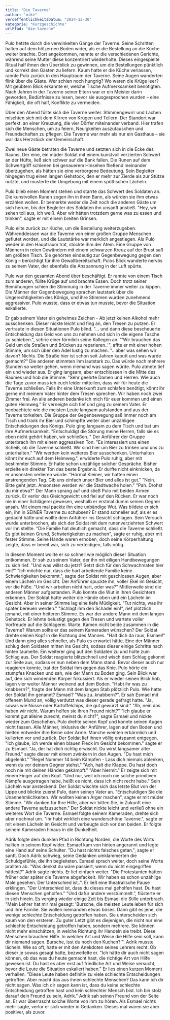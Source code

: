 ```yaml
---
title: "Die Taverne"
author: "mike"
veroeffentlichkeitsDatum: "2024-12-30"
kategorie: "Kurzgeschichte"
urlPfad: "die-taverne"
---
```


Pulo hetzte durch die verwinkelten Gänge der Taverne. Seine Schritten halten auf dem hölzernen Boden wider, als er die Bestellung an die Küche weiter brachte.
Dort angekommen, nannte er die verschiedenen Gerichte, während seine Mutter diese konzentriert wiederholte. Dieses eingespielte Ritual half ihnen den Überblick zu gewinnen, um die Bestellungen pünktlich und korrekt den Gästen zu liefern.
Kaum hatte er die Küche verlassen, rannte Pulo zurück in den Hauptraum der Taverne. Seine Augen wanderten flink über die Gäste. Wer schien noch hungrig? Wo waren die Krüge leer? Mit geübtem Blick erkannte er, welche Tische Aufmerksamkeit benötigten. Nach Jahren in der Taverne seiner Eltern war er ein Meister darin geworden, Bedürfnisse zu lesen, bevor sie ausgesprochen wurden – eine Fähigkeit, die oft half, Konflikte zu vermeiden.

Über den Abend füllte sich die Taverne weiter. Stimmengewirr und Lachen mischten sich mit dem Klirren von Krügen und Tellern. Der Standort war perfekt: an einer Kreuzung, die vier Dörfer miteinander verband. Hier trafen sich die Menschen, um zu feiern, Neuigkeiten auszutauschen und Freundschaften zu pflegen. Die Taverne war mehr als nur ein Gasthaus – sie war das Herzstück der Gemeinschaft.

Zwei neue Gäste betraten die Taverne und setzten sich in die Ecke des Raums. Der eine, ein müder Soldat mit einem kunstvoll verzierten Schwert an der Hüfte, ließ sich schwer auf die Bank fallen. Die Runen auf dem Schwertgriff schienen bei genauerem Hinsehen fließend ineinander überzugehen, als hätten sie eine verborgene Bedeutung. Sein Begleiter hingegen trug einen langen Gehstock, den er mehr zur Zierde als zur Stütze nutzte, und musterte die Umgebung mit einem spöttischen Lächeln.

Pulo blieb einen Moment stehen und starrte das Schwert des Soldaten an. Die kunstvollen Runen zogen ihn in ihren Bann, als würden sie ihm etwas erzählen wollen. Er bemerkte weder die Zeit noch die anderen Gäste um sich herum, bis der Begleiter des Soldaten ihn unsanft anstieß. "Hey, wir sehen toll aus, ich weiß. Aber wir hätten trotzdem gerne was zu essen und trinken", sagte er mit einem breiten Grinsen.

Pulo eilte zurück zur Küche, um die Bestellung weiterzugeben. Währenddessen war die Taverne von einer großen Gruppe Menschen geflutet worden, und die Lautstärke war merklich angestiegen. Als Pulo wieder in den Hauptraum trat, stockte ihm der Atem. Eine Gruppe von Männern in roten Gewändern mit einem schwarzen Kreuz auf der Brust saß am größten Tisch. Sie gehörten eindeutig zur Gegenbewegung gegen den König – berüchtigt für ihre Gewaltbereitschaft. Pulos Blick wanderte nervös zu seinem Vater, der ebenfalls die Anspannung in der Luft spürte.

Pulo war den gesamten Abend über beschäftigt. Er rannte von einem Tisch zum anderen, füllte Krüge auf und brachte Essen. Doch trotz seiner Bemühungen schien die Stimmung in der Taverne immer weiter zu kippen. Die Männer der Gegenbewegung sprachen lautstark über die Ungerechtigkeiten des Königs, und ihre Stimmen wurden zunehmend aggressiver. Pulo wusste, dass er etwas tun musste, bevor die Situation eskalierte.

Er gab seinem Vater ein geheimes Zeichen - Ab jetzt keinen Alkohol mehr ausschenken. Dieser nickte leicht und fing an, den Tresen zu putzen. Er vertraute in diesen Situationen Pulo blind.
"... und dann diese bescheuerte Entscheidung das Geld von uns zu nehmen und sich in die eigene Tasche zu schieben.", schrie einer förmlich seine Kollegen an.
"'Wir brauchen das Geld um die Straßen und Brücken zu reparieren..'", affte er mit einer hohen Stimme, um sich über den Adel lustig zu machen.
".. aber was sehen wir davon? Nichts. Die Straße hier ist schon seit Jahren kaputt und was wurde gemacht?"
Die anderen stimmten ihm lautstark zu.
Das würde noch mehrere Stunden so weiter gehen, wenn niemand was sagen würde. Pulo atmete tief ein und wieder aus. Er ging langsam, aber entschlossen in die Mitte des Raumes und hob die Stimme:
"Sehr geehrte Damen und Herren. Wie auch die Tage zuvor muss ich euch leider mitteilen, dass wir für heute die Taverne schließen. Falls ihr eine Unterkunft zum schlafen benötigt, könnt ihr gerne mit meinem Vater hinter dem Tresen sprechen. Wir haben noch zwei Zimmer frei. An alle anderen bedanke ich mich für euer kommen und einen guten Heimweg."
Er verneigte sich tief und ging zu seinem Vater. Er beobachtete wie die meisten Leute langsam aufstanden und aus der Taverne torkelten.
Die Gruppe der Gegenbewegung saß immer noch am Tisch und trank ihr Bier und schimpfte weiter über unzähligee Entscheidungen des Königs. Pulo ging langsam zu dem Tisch und bat um ihre Aufmerksamkeit.
"Entschuldigt die Störung meine Herren, falls sie es eben nicht gehört haben, wir schließen.."
Der Anführer der Gruppe unterbrach ihn mit einem aggressiven Ton.
"Es interessiert uns einen Scheiß, ob die Taverne schließt. Wir sind hier um Bier zu trinken und uns zu unterhalten."
"Wir werden kein weiteres Bier ausschenken. Unterhalten könnt ihr euch auf dem Heimweg.", erwiderte Pulo ruhig, aber mit bestimmter Stimme. Er hatte schon unzählige solcher Gespräche. Bisher erzielte ein direkter Ton das beste Ergebnis. Er durfte nicht einknicken, da er ansonsten verlieren würde.
"Hörmal Kleiner, wir hatten einen anstrengenden Tag. Gib uns einfach unser Bier und alles ist gut."
"Nein. Bitte geht jetzt. Ansonsten werden wir die Stadtwache holen."
"Pah. Drohst du mir etwa?"
Der Mann sprang auf und stieß Pulo mit beiden Armen zurück. Er verlor das Gleichgewicht und fiel auf den Rücken. Er war noch nie in einer Schlägerei gewesen, weshalb er erstmal dumm seinen Gegner ansah. Mit einem mal packte ihn eine unbändige Wut. Was bildete er sich ein, ihn in SEINER Taverne zu schubsen? Er stand schneller auf, als er es gedacht hätte und wollte dem Anführer ins Gesicht schlagen.
Sein Versuch wurde unterbrochen, als sich der Soldat mit dem runenverziehrten Schwert vor ihn stellte.
"Die Familie hat deutlich gemacht, dass die Taverne schließt. Es gibt keinen Grund, Schwierigkeiten zu machen", sagte er ruhig, aber mit fester Stimme. Seine Hände waren erhoben, doch seine Körperhaltung zeigte, dass er bereit war, sich zu verteidigen, falls nötig.

In diesem Moment wollte er so schnell wie möglich dieser Situation entkommen. Er sah zu seinem Vater, der ihn mit eiligen Handbewegungen zu sich rief.
"Und was willst du jetzt? Setzt dich für den Schwachmaten hier ein?"
"Ich möchte nur, dass die hart arbeitende Familie keine Schwierigkeiten bekommt.", sagte der Soldat mit geschlossen Augen, aber einem Lächeln im Gesicht.
Der Anführer spuckte ihn, voller Ekel im Gesicht, vor die Füße.
"Und wir arbeiten nicht hart, oder was?"
Mittlerweile sind die anderen Männer aufgestanden. Pulo konnte die Wut in ihren Gesichtern erkennen.
Der Soldat hatte weiter die Hände oben und ein Lächeln im Gesicht. Aber in seiner Stimme lag eine tiefe Müdigkeit.
"Tut nichts, was ihr später bereuen werden."
"Schlagt ihm den Schädel ein!", rief plötzlich jemand, mit einer heiteren Stimme. Es war der andere Mann mit dem langen Gehstock. Er lehnte belustigt gegen den Tresen und wartete voller Vorfreude auf die Schlägerei.
Warte. Kamen nicht beide zusammen in die Taverne? Warum sollte er das seinem Kameraden wünschen?
Der Soldat drehte seinen Kopf in die Richtung des Mannes.
"Halt dich da raus, Esmael!"
Und dann ging alles schneller, als Pulo es erwartet hätte. Eine der Männer schlug dem Soldaten mitten ins Gesicht, sodass dieser einige Schritte nach hinten taumelte.
Ein weiterer ging auf den Soldaten zu und holte zum Schlag aus. Der Soldat reagierte blitzschnell und wisch dem Schlag gekonnt zur Seite aus, sodass er nun neben dem Mann stand. Bevor dieser auch nur reagieren konnte, trat der Soldat ihm gegen das Knie. Pulo hörte ein stumpfes Knacken und sah, wie der Mann zu Boden ging.
Sein Blick war auf, den sich windenden Körper fokussiert. Als er wieder seinen Blick hob, lagen vier weiter Männer weinend auf dem Boden.
"Habt ihr was zu knabbern?", fragte der Mann mit dem langen Stab plötzlich Pulo.
Wie hatte der Soldat ihn genannt? Esmael?
"Was zu..knabbern?".
Er sah Esmael mit offenem Mund an, völlig verdutzt was dieser gerade gefragt hatte.
"Ja, sowas wie Nüsse oder Kartoffelchips, die gut gewürzt sind."
"Äh, nein das haben wir nicht. Warum helfen sie ihren Freund nicht?"
"Ich glaube er kommt gut alleine zurecht, meinst du nicht?", sagte Esmael und nickte wieder zum Geschehen.
Pulo drehte seinen Kopf und konnte seinen Augen nicht fassen. Alle Männer, inklusive der Anführer, lagen auf den Boden und hielten entweder ihre Beine oder Arme. Manche weinten erbärmlich und kullerten vor und zurück.
Der Soldat lief ihnen völlig entspannt entgegen.
"Ich glaube, ich werde einen blauen Fleck im Gesicht bekommen." sagte er zu Esmael.
"Ja, der hat dich richtig erwischt. Du wirst langsamer alter Freund." sagte dieser mit einem zwinkern in den Augen.
"Du hast mich abgelenkt."
"Regel Nummer 14 beim Kämpfen - Lass dich niemals ablenken, wenn du vor deinem Gegner stehst."
"Ach, halt die Klappe. Du hast doch noch nie mit deinen Händen gekämpft."
"Aber hiermit."
Er zeigte sich mit einem Finger auf den Kopf.
"Und nur, weil ich noch nie solche primitiven Kämpfe ausgetragen habe, heißt es nicht, dass ich nicht recht habe."
Sein Lächeln war ansteckend.
Der Soldat wischte sich das letzte Blut von der Lippe und blickte zuerst Pulo, dann seinen Vater an.
"Entschuldigen Sie die Unannehmlichkeiten. Wir wollten keinen Ärger machen", sagte er mit müder Stimme.
"Wir danken für Ihre Hilfe, aber wir bitten Sie, in Zukunft eine andere Taverne aufzusuchen."
Der Soldat nickte leicht und verließ ohne ein weiteres Wort die Taverne.
Esmael folgte seinem Kameraden, drehte sich aber nochmal um.
"Ihr habt wirklich eine wunderschöne Taverne.", sagte er mit einem Lächeln im Gesicht und verbeugte sich vor den beiden. Er folgte seinem Kameraden hinaus in die Dunkelheit.

Adrik folgte dem dunklen Pfad in Richtung Norden, die Worte des Wirts hallten in seinem Kopf wider.
Esmael kam von hinten angerannt und legte eine Hand auf seine Schulter.
"Du hast nichts falsches getan.", sagte er sanft.
Doch Adrik schwieg, seine Gedanken umklammerten die Schuldgefühle, die ihn begleiteten. Esmael sprach weiter, doch seine Worte prallten ab.
"Was denkst du wäre passiert, wenn du nicht eingegriffen hättest?"
Adrik sagte nichts. Er lief einfach weiter.
"Die Protestanten hätten früher oder später die Taverne abgefackelt. Wir haben es schon unzählige Male gesehen. Der Unterschied ist..".
Er ließ eine theatralische Pause erklingen.
"Der Unterschied ist, dass du dieses mal geholfen hast. Du hast diesen Menschen geholfen."
"Und dafür andere verstümmelt.", flüsterte er in sich hinein.
Es verging wieder einige Zeit bis Esmael die Stille unterbrach.
"Mein Lehrer hat mir mal gesagt: 'Bursche, die meisten Leute leben für sich und ihre Familie. Sie wollen niemanden etwas böses. Dann gibt es jene, die wenige schlechte Entscheidung getroffen haben. Sie unterscheiden sich kaum von den ersteren. Zu guter Letzt gibt es diejenigen, die nicht nur eine schlechte Entscheidung getroffen haben, sondern mehrere. Sie können nicht mehr einschätzen, in welche Richtung ihr Handeln sie treibt. Diese Menschen brauchen Hilfe. In welcher Art und Weise die Hilfe sein soll, kann dir niemand sagen. Bursche, isst du noch den Kuchen?'".
Adrik musste lächeln. Wie so oft, hatte er mit den Anekdoten seines Lehrers recht. Ob dieser je sowas gesagt hatte, bezweifelte er.
"Ich hätte dir auch nicht sagen können, ob das was du heute gemacht hast, die richtige Art von Hilfe gewesen ist. Du hast es aber erst auf friedliche Art und Weise versucht, bevor die Leute die Situation eskaliert haben."
Er lies einen kurzen Moment verhallen.
"Diese Leute haben definitiv zu viele schlechte Entscheidungen getroffen. Aber macht das aus ihnen schlechte Menschen? Das kann ich dir nicht sagen. Was ich dir sagen kann ist, dass du keine schlechte Entscheidung getroffen hast und kein schlechter Mensch bist. Ich bin stolz darauf dein Freund zu sein, Adrik."
Adrik sah seinen Freund von der Seite an. Er war überrascht solche Worte von ihm zu hören. Als Esmael nichts mehr sagte, verlor er sich wieder in Gedanken. Dieses mal waren sie aber positiver, als zuvor. 
